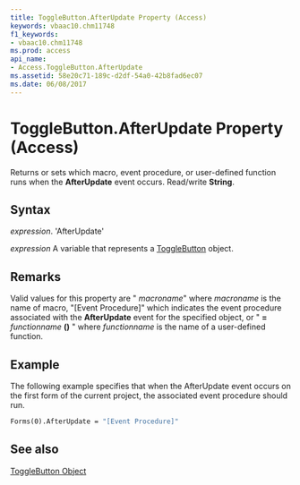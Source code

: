 ```yaml
---
title: ToggleButton.AfterUpdate Property (Access)
keywords: vbaac10.chm11748
f1_keywords:
- vbaac10.chm11748
ms.prod: access
api_name:
- Access.ToggleButton.AfterUpdate
ms.assetid: 58e20c71-189c-d2df-54a0-42b8fad6ec07
ms.date: 06/08/2017
---
```



# ToggleButton.AfterUpdate Property (Access)

Returns or sets which macro, event procedure, or user-defined function runs when the  **AfterUpdate** event occurs. Read/write **String**.


## Syntax

 _expression_. 'AfterUpdate'

 _expression_ A variable that represents a [ToggleButton](./Access.ToggleButton.md) object.


## Remarks

Valid values for this property are " _macroname_" where  _macroname_ is the name of macro, "[Event Procedure]" which indicates the event procedure associated with the **AfterUpdate** event for the specified object, or " **=** _functionname_ **()** " where _functionname_ is the name of a user-defined function.


## Example

The following example specifies that when the AfterUpdate event occurs on the first form of the current project, the associated event procedure should run.


```vb
Forms(0).AfterUpdate = "[Event Procedure]" 

```


## See also


[ToggleButton Object](Access.ToggleButton.md)

